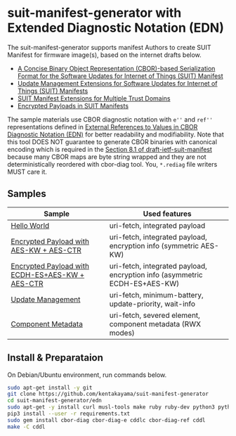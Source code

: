 # suit-manifest-generator with Extended Diagnostic Notation (EDN)

The suit-manifest-generator supports manifest Authors to create SUIT Manifest for firmware image(s),
based on the internet drafts below.
* [A Concise Binary Object Representation (CBOR)-based Serialization Format for the Software Updates for Internet of Things (SUIT) Manifest](https://datatracker.ietf.org/doc/html/draft-ietf-suit-manifest)
* [Update Management Extensions for Software Updates for Internet of Things (SUIT) Manifests](https://datatracker.ietf.org/doc/html/draft-ietf-suit-update-management)
* [SUIT Manifest Extensions for Multiple Trust Domains](https://datatracker.ietf.org/doc/html/draft-ietf-suit-trust-domains)
* [Encrypted Payloads in SUIT Manifests](https://datatracker.ietf.org/doc/html/draft-ietf-suit-firmware-encryption)

The sample materials use CBOR diagnostic notation with `e''` and `ref''` representations defined in [External References to Values in CBOR Diagnostic Notation (EDN)](https://datatracker.ietf.org/doc/html/draft-ietf-cbor-edn-e-ref) for better readability and modifiability.
Note that this tool DOES NOT guarantee to generate CBOR binaries with canonical encoding which is required in the [Section 8.1 of draft-ietf-suit-manifest](https://datatracker.ietf.org/doc/html/draft-ietf-suit-manifest#section-8.1) because many CBOR maps are byte string wrapped and they are not deterministically reordered with cbor-diag tool. You, `*.rediag` file writers MUST care it.

## Samples
| Sample | Used features |
|--|--|
| [Hello World](./hello) | uri-fetch, integrated payload |
| [Encrypted Payload with AES-KW + AES-CTR](./aeskw) | uri-fetch, integrated payload, encryption info (symmetric AES-KW) |
| [Encrypted Payload with ECDH-ES+AES-KW + AES-CTR](./esdh) | uri-fetch, integrated payload, encryption info (asymmetric ECDH-ES+AES-KW) |
| [Update Management](./update) | uri-fetch, minimum-battery, update-priority, wait-info |
| [Component Metadata](./component-metadata) | uri-fetch, severed element, component metadata (RWX modes) |

## Install & Preparataion
On Debian/Ubuntu environment, run commands below.
```bash
sudo apt-get install -y git
git clone https://github.com/kentakayama/suit-manifest-generator
cd suit-manifest-generator/edn
sudo apt-get -y install curl musl-tools make ruby ruby-dev python3 python3-pip
pip3 install --user -r requirements.txt
sudo gem install cbor-diag cbor-diag-e cddlc cbor-diag-ref cddl
make -C cddl
```
